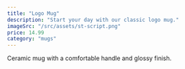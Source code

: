 ```yaml
---
title: "Logo Mug"
description: "Start your day with our classic logo mug."
imageSrc: "/src/assets/st-script.png"
price: 14.99
category: "mugs"
---
```

Ceramic mug with a comfortable handle and glossy finish.